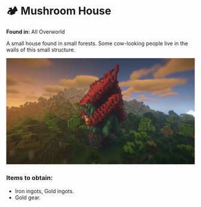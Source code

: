 # 🏕️ Mushroom House

**Found in:** All Overworld

A small house found in small forests. Some cow-looking people live in the walls of this small structure.

![](<../../../.gitbook/assets/image (109).png>)

### Items to obtain:

* Iron ingots, Gold ingots.
* Gold gear.
